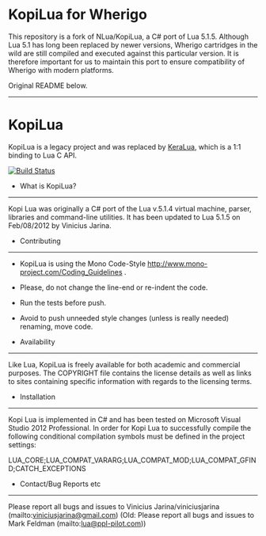 KopiLua for Wherigo
===================

This repository is a fork of NLua/KopiLua, a C# port of Lua 5.1.5. Although Lua 5.1 has long been replaced by newer versions, Wherigo cartridges in the wild are still compiled and executed against this particular version. It is therefore important for us to maintain this port to ensure compatibility of Wherigo with modern platforms.

Original README below.

----

KopiLua
=================

KopiLua is a legacy project and was replaced by [KeraLua](https://github.com/NLua/KeraLua), which is a 1:1 binding to Lua C API.

[![Build Status](https://travis-ci.org/NLua/KopiLua.svg?branch=master)](https://travis-ci.org/NLua/KopiLua)

* What is KopiLua?
 ------------
 Kopi Lua was originally a C# port of the Lua v.5.1.4 virtual machine, parser, libraries and 
 command-line utilities.
 It has been updated to Lua 5.1.5 on Feb/08/2012 by Vinicius Jarina.
   
* Contributing
 --------------
 * KopiLua is using the Mono Code-Style http://www.mono-project.com/Coding_Guidelines .
 * Please, do not change the line-end or re-indent the code.
 * Run the tests before push.
 * Avoid to push unneeded style changes (unless is really needed) renaming, move code.
 

* Availability
 ------------
 Like Lua, KopiLua is freely available for both academic and commercial
 purposes. The COPYRIGHT file contains the license details as well as
 links to sites containing specific information with regards to the
 licensing terms.
  

* Installation
 --------------
 Kopi Lua is implemented in C# and has been tested on Microsoft Visual Studio 2012 
 Professional. In order for Kopi Lua to successfully compile the following
 conditional compilation symbols must be defined in the project settings:
  
 LUA_CORE;LUA_COMPAT_VARARG;LUA_COMPAT_MOD;LUA_COMPAT_GFIND;CATCH_EXCEPTIONS
  
* Contact/Bug Reports etc
 -------------------------
 Please report all bugs and issues to Vinicius Jarina/viniciusjarina (mailto:viniciusjarina@gmail.com)
 (Old: Please report all bugs and issues to Mark Feldman (mailto:lua@ppl-pilot.com))

